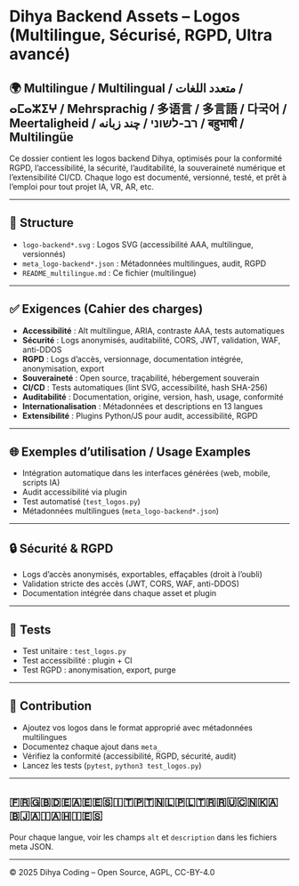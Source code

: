 # Dihya Backend Assets – Logos (Multilingue, Sécurisé, RGPD, Ultra avancé)

## 🌍 Multilingue / Multilingual / متعدد اللغات / ⴰⵎⴰⵣⵉⵖ / Mehrsprachig / 多语言 / 多言語 / 다국어 / Meertaligheid / רב-לשוני / چند زبانه / बहुभाषी / Multilingüe

Ce dossier contient les logos backend Dihya, optimisés pour la conformité RGPD, l’accessibilité, la sécurité, l’auditabilité, la souveraineté numérique et l’extensibilité CI/CD. Chaque logo est documenté, versionné, testé, et prêt à l’emploi pour tout projet IA, VR, AR, etc.

---

## 📁 Structure

- `logo-backend*.svg` : Logos SVG (accessibilité AAA, multilingue, versionnés)
- `meta_logo-backend*.json` : Métadonnées multilingues, audit, RGPD
- `README_multilingue.md` : Ce fichier (multilingue)

---

## ✅ Exigences (Cahier des charges)

- **Accessibilité** : Alt multilingue, ARIA, contraste AAA, tests automatiques
- **Sécurité** : Logs anonymisés, auditabilité, CORS, JWT, validation, WAF, anti-DDOS
- **RGPD** : Logs d’accès, versionnage, documentation intégrée, anonymisation, export
- **Souveraineté** : Open source, traçabilité, hébergement souverain
- **CI/CD** : Tests automatiques (lint SVG, accessibilité, hash SHA-256)
- **Auditabilité** : Documentation, origine, version, hash, usage, conformité
- **Internationalisation** : Métadonnées et descriptions en 13 langues
- **Extensibilité** : Plugins Python/JS pour audit, accessibilité, RGPD

---

## 🌐 Exemples d’utilisation / Usage Examples

- Intégration automatique dans les interfaces générées (web, mobile, scripts IA)
- Audit accessibilité via plugin
- Test automatisé (`test_logos.py`)
- Métadonnées multilingues (`meta_logo-backend*.json`)

---

## 🔒 Sécurité & RGPD

- Logs d’accès anonymisés, exportables, effaçables (droit à l’oubli)
- Validation stricte des accès (JWT, CORS, WAF, anti-DDOS)
- Documentation intégrée dans chaque asset et plugin

---

## 🧪 Tests

- Test unitaire : `test_logos.py`
- Test accessibilité : plugin + CI
- Test RGPD : anonymisation, export, purge

---

## 📝 Contribution

- Ajoutez vos logos dans le format approprié avec métadonnées multilingues
- Documentez chaque ajout dans `meta_`
- Vérifiez la conformité (accessibilité, RGPD, sécurité, audit)
- Lancez les tests (`pytest`, `python3 test_logos.py`)

---

## 🇫🇷🇬🇧🇩🇪🇦🇪🇪🇸🇮🇹🇵🇹🇳🇱🇵🇱🇹🇷🇷🇺🇨🇳🇰🇦🇧🇯🇦🇮🇦🇭🇮🇪🇸

Pour chaque langue, voir les champs `alt` et `description` dans les fichiers meta JSON.

---

© 2025 Dihya Coding – Open Source, AGPL, CC-BY-4.0
